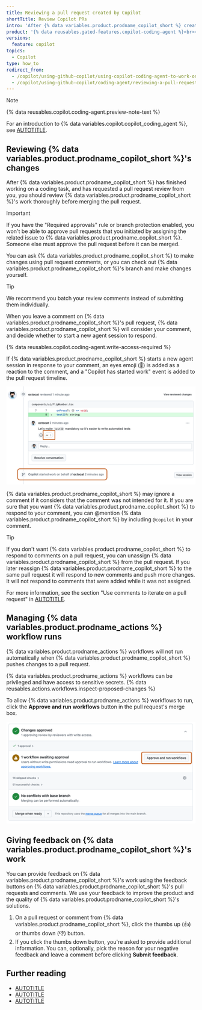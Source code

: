 ```yaml
---
title: Reviewing a pull request created by Copilot
shortTitle: Review Copilot PRs
intro: 'After {% data variables.product.prodname_copilot_short %} creates a pull request you should review it and comment on anything that needs changes.'
product: '{% data reusables.gated-features.copilot-coding-agent %}<br><a href="https://github.com/features/copilot/plans?ref_cta=Copilot+plans+signup&ref_loc=reviewing+a+pull+request+created+by+copilot&ref_page=docs" target="_blank" class="btn btn-primary mt-3 mr-3 no-underline"><span>Sign up for {% data variables.product.prodname_copilot_short %}</span> {% octicon "link-external" height:16 %}</a>'
versions:
  feature: copilot
topics:
  - Copilot
type: how_to
redirect_from:
  - /copilot/using-github-copilot/using-copilot-coding-agent-to-work-on-tasks/reviewing-a-pull-request-created-by-copilot
  - /copilot/using-github-copilot/coding-agent/reviewing-a-pull-request-created-by-copilot
---
```


> [!NOTE]
> {% data reusables.copilot.coding-agent.preview-note-text %}
>
> For an introduction to {% data variables.copilot.copilot_coding_agent %}, see [AUTOTITLE](/copilot/concepts/about-copilot-coding-agent).

## Reviewing {% data variables.product.prodname_copilot_short %}'s changes

After {% data variables.product.prodname_copilot_short %} has finished working on a coding task, and has requested a pull request review from you, you should review {% data variables.product.prodname_copilot_short %}'s work thoroughly before merging the pull request.

> [!IMPORTANT]
> If you have the "Required approvals" rule or branch protection enabled, you won't be able to approve pull requests that you initiated by assigning the related issue to {% data variables.product.prodname_copilot_short %}. Someone else must approve the pull request before it can be merged.

You can ask {% data variables.product.prodname_copilot_short %} to make changes using pull request comments, or you can check out {% data variables.product.prodname_copilot_short %}'s branch and make changes yourself.

> [!TIP]
> We recommend you batch your review comments instead of submitting them individually.

When you leave a comment on {% data variables.product.prodname_copilot_short %}'s pull request, {% data variables.product.prodname_copilot_short %} will consider your comment, and decide whether to start a new agent session to respond.

{% data reusables.copilot.coding-agent.write-access-required %}

If {% data variables.product.prodname_copilot_short %} starts a new agent session in response to your comment, an eyes emoji (👀) is added as a reaction to the comment, and a "Copilot has started work" event is added to the pull request timeline.

![Screenshot of a pull request timeline with a review comment with the eyes reaction and a "Copilot started work" timeline event.](/assets/images/help/copilot/coding-agent/comment-to-agent-on-pr.png)

{% data variables.product.prodname_copilot_short %} may ignore a comment if it considers that the comment was not intended for it. If you are sure that you want {% data variables.product.prodname_copilot_short %} to respond to your comment, you can @mention {% data variables.product.prodname_copilot_short %} by including `@copilot` in your comment.

> [!TIP]
> If you don't want {% data variables.product.prodname_copilot_short %} to respond to comments on a pull request, you can unassign {% data variables.product.prodname_copilot_short %} from the pull request. If you later reassign {% data variables.product.prodname_copilot_short %} to the same pull request it will respond to new comments and push more changes. It will not respond to comments that were added while it was not assigned.

For more information, see the section "Use comments to iterate on a pull request" in [AUTOTITLE](/copilot/tutorials/coding-agent/best-practices#using-comments-to-iterate-on-a-pull-request).

## Managing {% data variables.product.prodname_actions %} workflow runs

{% data variables.product.prodname_actions %} workflows will not run automatically when {% data variables.product.prodname_copilot_short %} pushes changes to a pull request.

{% data variables.product.prodname_actions %} workflows can be privileged and have access to sensitive secrets. {% data reusables.actions.workflows.inspect-proposed-changes %}

To allow {% data variables.product.prodname_actions %} workflows to run, click the **Approve and run workflows** button in the pull request's merge box.

![Screenshot of the merge box on a pull request from Copilot with the "Approve and run workflows" button.](/assets/images/help/copilot/coding-agent/approve-and-run-workflows.png)

## Giving feedback on {% data variables.product.prodname_copilot_short %}'s work

You can provide feedback on {% data variables.product.prodname_copilot_short %}'s work using the feedback buttons on  {% data variables.product.prodname_copilot_short %}'s pull requests and comments. We use your feedback to improve the product and the quality of {% data variables.product.prodname_copilot_short %}'s solutions.

1. On a pull request or comment from {% data variables.product.prodname_copilot_short %}, click the thumbs up (:+1:) or thumbs down (:-1:) button.
1. If you click the thumbs down button, you're asked to provide additional information. You can, optionally, pick the reason for your negative feedback and leave a comment before clicking **Submit feedback**.

## Further reading

* [AUTOTITLE](/copilot/tutorials/coding-agent/best-practices)
* [AUTOTITLE](/copilot/using-github-copilot/coding-agent/using-the-copilot-coding-agent-logs)
* [AUTOTITLE](/copilot/using-github-copilot/coding-agent/troubleshooting-copilot-coding-agent)
